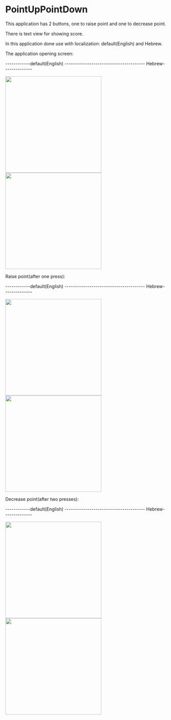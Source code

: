 # PointUpPointDown

This application has 2 buttons, one to raise point and one to decrease point.

There is text view for showing score.

In this application done use with localization: default(English) and Hebrew.  

The application opening screen:

------------default(English) --------------------------------------- Hebrew--------------

<img src = "https://user-images.githubusercontent.com/102150516/184653433-0a33a859-d673-4380-b911-e73c2cdf9f6b.jpg" width=300 > <img src = "https://user-images.githubusercontent.com/102150516/184655837-59d41a84-42cc-4e3d-8341-dff273e56c62.jpg" width=300 >

Raise point(after one press):

------------default(English) --------------------------------------- Hebrew--------------

<img src = "https://user-images.githubusercontent.com/102150516/184654119-74ffd5f3-9911-4884-a5e2-c15752067688.jpg" width=300 > <img src = "https://user-images.githubusercontent.com/102150516/184655981-ef812033-c160-40d0-9863-c738a2551474.jpg" width=300 >

Decrease point(after two presses):

------------default(English) --------------------------------------- Hebrew--------------

<img src = "https://user-images.githubusercontent.com/102150516/184654358-09114736-329e-4515-9c79-2ce273f644ec.jpg" width=300 > <img src = "https://user-images.githubusercontent.com/102150516/184656039-4029b5e0-5c05-491b-8041-8db2ad79d6f1.jpg" width=300 >
